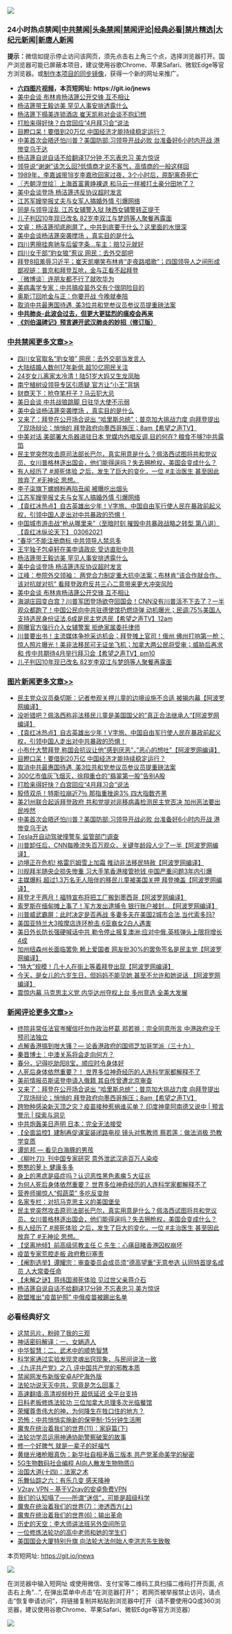 ![](https://raw.githubusercontent.com/fqnews/bnews/master/64photo/fqnews-qr.jpg)

<div id="tt">
<h3>24小时热点禁闻|<a href="#%E4%B8%AD%E5%85%B1%E7%A6%81%E9%97%BB%E6%9B%B4%E5%A4%9A%E6%96%87%E7%AB%A0">中共禁闻</a>|<a href="#%E5%9B%BE%E7%89%87%E6%96%B0%E9%97%BB%E6%9B%B4%E5%A4%9A%E6%96%87%E7%AB%A0">头条禁闻</a>|<a href="#%E6%96%B0%E9%97%BB%E8%AF%84%E8%AE%BA%E6%9B%B4%E5%A4%9A%E6%96%87%E7%AB%A0">禁闻评论|<a href="#%E5%BF%85%E7%9C%8B%E7%BB%8F%E5%85%B8%E5%A5%BD%E6%96%87">经典必看|<a href="/video.md#%E7%A6%81%E7%89%87%E7%B2%BE%E9%80%89">禁片精选</a>|<a href="https://github.com/fqnews/djy/blob/master/gb/nf1351518.md#1">大纪元新闻</a>|<a href="https://github.com/fqnews/ntdtv/blob/master/gb/prog204.md#1">新唐人新闻</a></h3>
<div><b>提示：</b>微信如提示停止访问该网页，须先点击右上角三个点，选择浏览器打开。国产浏览器可能已屏蔽本项目，建议使用谷歌Chrome、苹果Safari、微软Edge等官方浏览器。或<a href="https://github.com/fqnews/bnews/blob/master/%E5%88%B6%E4%BD%9Cgit%E7%A6%81%E9%97%BB%E9%95%9C%E5%83%8F.md">制作本项目的同步镜像</a>，获得一个新的网址来推广。</div>
<ul>
<li><b><a href="http://d1.bdrive.tk/64.mp4" target="_blank">六四图片视频</a>，本页短网址: https://git.io/jnews</b></li>
<li><a href="/cbnews/20210319/1508187.md">美中会谈 布林肯杨洁篪公开交锋 互不相让</a></li>
<li><a href="/cbnews/20210319/1508232.md">杨洁篪带王毅访美 罕见人事安排透露什么</a></li>
<li><a href="/cbnews/20210319/1507932.md">杨洁篪下榻美连锁酒店 崔天凯称对会谈不抱幻想</a></li>
<li><a href="/topimagenews/20210319/1508066.md">打脸来得好快？白宫回应“4月拜习会”说法</a></li>
<li><a href="/topimagenews/20210319/1508105.md">目瞪口呆！要借到20万亿 中国经济才能持续稳定运行？</a></li>
<li><a href="/topimagenews/20210319/1507978.md">中美首次会晤还怕川普？美国防部:习领导开战必败 台准备好6小时内开战 港惨变乌干达</a></li>
<li><a href="/comments/20210319/1508318.md">杨洁篪自说自话不给翻译17分钟 不忘表忠习 美方惊讶</a></li>
<li><a href="/funmedia/20210319/1508009.md">领导说“谢谢”该怎么回?低情商才说不客气，高情商的一般这样回</a></li>
<li><a href="/yule/20210319/1508094.md">1989年，李嘉诚带18岁李嘉欣回家过夜，3个小时后，原配离奇死亡</a></li>
<li><a href="/ssgc/20210319/1507942.md">〖兲朝浮世绘〗上海首富黄峥裸退 和马云一样被打土豪分田地了？</a></li>
<li><a href="/cbnews/20210319/1508221.md">美中会谈登场 杨洁篪违反协议超时发言</a></li>
<li><a href="/cbnews/20210319/1508301.md">江苏军嫂举报丈夫与女军人搞婚外情 引爆网络</a></li>
<li><a href="/cnnews/20210319/1507909.md">同是与领导淫乱 江苏女辅警入狱 陕西女辅警转正提干</a></li>
<li><a href="/cbnews/20210319/1508106.md">儿子判囚10年现已改名 82岁李双江与梦鸽等人聚餐再露面</a></li>
<li><a href="/bannedvideo/20210319/1508332.md">文睿：杨洁篪彻底刷屏了，中共到底要干什么？这里面的水很深</a></li>
<li><a href="/cbnews/20210319/1508449.md">美中会谈杨洁篪突袭搅场 ，真实目的是什么</a></li>
<li><a href="/cbnews/20210319/1507880.md">四川男擦挂奔驰车后留字条…车主：赔12元就好</a></li>
<li><a href="/cnnews/20210319/1508137.md">四川女干部“豹女狼”惹议 网民：去外交部吧</a></li>
<li><a href="/bannedvideo/20210319/1507990.md">拜登8招羞辱习近平；崔天凯嘲笑布林肯“走夜路唱歌”；四国领导人之间形成鄙视链：普京和拜登互呛，金与正看不起拜登</a></li>
<li><a href="/ssgc/20210319/1508030.md">〖微博谈〗连朋友都不行了就吹华为</a></li>
<li><a href="/cbnews/20210319/1507907.md">美病毒学专家：中共搞疫苗外交有个很阴险目的</a></li>
<li><a href="/cnnews/20210319/1508070.md">奥斯汀回呛金与正：你要开战 今晚就奉陪</a></li>
<li><a href="/topimagenews/20210319/1508104.md">取消中共最惠国待遇, 美3位共和党参议员参议员提重磅法案</a></li>
<li><b><a href="/comments/20200211/1275071.md" target="_blank">中共肺炎-此波会过去，但更大更猛烈的瘟疫会再来</a></b></li>
<li><b><a href="/comments/20200207/1272816.md" target="_blank">《刘伯温碑记》预言避开武汉肺炎的妙招（修订版）</a></b></li>
</ul>
</div>

<div class="catlist">
<h3><a href="/cbnews/" target="_blank">中共禁闻</a><span><a href="/cbnews/" target="_blank" rel="nofollow">更多文章>></a></span></h3>
<ul>
<li><a href="/cbnews/20210319/1508537.md" target="_blank">四川女官取名“豹女狼” 网民：去外交部当发言人</a></li>
<li><a href="/cbnews/20210319/1508536.md" target="_blank">大陆结婚人数创17年新低 超10亿网民关注</a></li>
<li><a href="/cbnews/20210319/1508523.md" target="_blank">24岁女儿离家太冷清！陆51岁大妈又生龙凤胎</a></li>
<li><a href="/cbnews/20210319/1508522.md" target="_blank">南宁植树设领导专区引质疑 官方让“小王”背锅</a></li>
<li><a href="/cbnews/20210319/1508504.md" target="_blank">财商天下：抢夺笔杆子？马云犯大忌</a></li>
<li><a href="/cbnews/20210319/1508483.md" target="_blank">美日会谈 中共战狼跳脚 日驻华大使不示弱</a></li>
<li><a href="/cbnews/20210319/1508449.md" target="_blank">美中会谈杨洁篪突袭搅场 ，真实目的是什么</a></li>
<li><a href="/comments/20210319/1508446.md" target="_blank">又来了：拜登在公开场合说出 “哈里斯总统”；普京加大挑战力度 向拜登提出了现场辩论；悄悄的 拜登政府向墨西哥施压；8am【希望之声TV】</a></li>
<li><a href="/cbnews/20210319/1508411.md" target="_blank">中美对话 美部署大杀器进驻日本 党媒内外唱反调,目的何在? 粮食不够?中共露馅</a></li>
<li><a href="/comments/20210319/1508336.md" target="_blank">民主党突然攻击原司法部长巴尔，真实用意是什么？佩洛西试图将共和党议员、女川普格林逐出国会，他们能得逞吗？失去拥枪权，美国会变成什么？</a></li>
<li><a href="/comments/20210319/1508335.md" target="_blank">有人经历了 #濒死体验 之后，发生了巨大的变化，一位 #主治医生 甚至因此放弃了 #无神论 思想。</a></li>
<li><a href="/cbnews/20210319/1508312.md" target="_blank">李子柒旗下螺蛳粉再陷丑闻 被曝吃出烟头</a></li>
<li><a href="/cbnews/20210319/1508301.md" target="_blank">江苏军嫂举报丈夫与女军人搞婚外情 引爆网络</a></li>
<li><a href="/comments/20210319/1504146.md" target="_blank">【袁红冰热点】自古英雄出少年！V字旅、中国自由军行使人民在暴政前起义权，引领中国人走出对中共暴政的恐惧！</a></li>
<li><a href="/comments/20210319/1499587.md" target="_blank">中国城市游击战“枪从哪里来”（至暗时刻  摧毁中共暴政战略之转型  第八讲）【袁红冰纵论天下】 03062021</a></li>
<li><a href="/cbnews/20210319/1508218.md" target="_blank">“春华”不能注册商标 中共领导人禁忌多</a></li>
<li><a href="/cbnews/20210319/1508237.md" target="_blank">王宇独子包卓轩在美申请政庇 受访直批中共</a></li>
<li><a href="/cbnews/20210319/1508232.md" target="_blank">杨洁篪带王毅访美 罕见人事安排透露什么</a></li>
<li><a href="/cbnews/20210319/1508221.md" target="_blank">美中会谈登场 杨洁篪违反协议超时发言</a></li>
<li><a href="/cbnews/20210319/1508220.md" target="_blank">江峰：参院外交领袖： 两党合力制定重大抗中法案；布林肯“该合作就合作、该对抗就对抗” 看拜登政府反共三心二意带来更大冲突风险</a></li>
<li><a href="/cbnews/20210319/1508187.md" target="_blank">美中会谈 布林肯杨洁篪公开交锋 互不相让</a></li>
<li><a href="/comments/20210319/1508186.md" target="_blank">海湖庄园变白宫？川普军团登场欲夺回国会！CNN没有川普活不下去了？一半观众都跑了！中国公民向中共驻德使馆扔燃烧弹 动机曝光；民调:75%美国人支持选民身份证法,6成是民主党选民【希望之声TV】12am</a></li>
<li><a href="/cbnews/20210319/1508147.md" target="_blank">网曝官方强行介入女辅警案 拒绝家属委托律师</a></li>
<li><a href="/comments/20210319/1508127.md" target="_blank">川普要出书！主流媒体争抢采访机会；拜登摊上官司！俄州 佛州打响第一枪；惊人照片曝光！美非法移民可无证坐飞机；加拿大两公民将受审；威胁后再求和 传中共期待4月举行拜习会【希望之声TV】pm10</a></li>
<li><a href="/cbnews/20210319/1508106.md" target="_blank">儿子判囚10年现已改名 82岁李双江与梦鸽等人聚餐再露面</a></li>

</ul>
</div>
<div class="catlist">
<h3><a href="/topimagenews/" target="_blank">图片新闻</a><span><a href="/topimagenews/" target="_blank" rel="nofollow">更多文章>></a></span></h3>
<ul>
<li><a href="/topimagenews/20210319/1508437.md" target="_blank">民主党众议员桑切斯：记者参观关押儿童的边境设施不合适 被揭内幕【阿波罗网编译】</a></li>
<li><a href="/topimagenews/20210319/1508409.md" target="_blank">没听错吧？佩洛西称非法移民儿童是美国国父的&#8221;真正合法继承人“【阿波罗网编译】</a></li>
<li><a href="/comments/20210319/1504146.md" target="_blank">【袁红冰热点】自古英雄出少年！V字旅、中国自由军行使人民在暴政前起义权，引领中国人走出对中共暴政的恐惧！</a></li>
<li><a href="/topimagenews/20210319/1508277.md" target="_blank">小布什大赞拜登 称国会抗议让他&#8221;感到厌恶&#8221;，&#8221;恶心的想吐&#8221;【阿波罗网编译】</a></li>
<li><a href="/topimagenews/20210319/1508105.md" target="_blank">目瞪口呆！要借到20万亿 中国经济才能持续稳定运行？</a></li>
<li><a href="/topimagenews/20210319/1508104.md" target="_blank">取消中共最惠国待遇, 美3位共和党参议员参议员提重磅法案</a></li>
<li><a href="/topimagenews/20210319/1508086.md" target="_blank">300亿市值灰飞烟灭，徐翔重仓的“翡翠第一股”告别A股</a></li>
<li><a href="/topimagenews/20210319/1508066.md" target="_blank">打脸来得好快？白宫回应“4月拜习会”说法</a></li>
<li><a href="/topimagenews/20210319/1508021.md" target="_blank">股债双杀！特斯拉崩近7％ 那指重挫逾3% 四大指数齐黑</a></li>
<li><a href="/topimagenews/20210319/1508000.md" target="_blank">美21州联合起诉拜登政府 共和党提对非移病毒检测民主党否决 加州恶法要出民哗然</a></li>
<li><a href="/topimagenews/20210319/1507978.md" target="_blank">中美首次会晤还怕川普？美国防部:习领导开战必败 台准备好6小时内开战 港惨变乌干达</a></li>
<li><a href="/topimagenews/20210319/1507900.md" target="_blank">Tesla开自动驾驶撞警车 监管部门调查</a></li>
<li><a href="/topimagenews/20210318/1507809.md" target="_blank">川普卸任后，CNN每晚流失百万观众，关键年龄段人少了一半【阿波罗网编译】</a></li>
<li><a href="/topimagenews/20210318/1507693.md" target="_blank">边境正在危机! 格雷厄姆雪上加霜 推动非法移民特赦【阿波罗网编译】</a></li>
<li><a href="/topimagenews/20210318/1507678.md" target="_blank">川规拜半随央企损失惨重 习大手笔香港接管抢钱 中国严重问题3年内引爆</a></li>
<li><a href="/topimagenews/20210318/1507676.md" target="_blank">主媒爆料 超过1.3万名无人陪伴的移民儿童被美国关押 拜登掩盖【阿波罗网编译】</a></li>
<li><a href="/topimagenews/20210318/1507550.md" target="_blank">拜登才干两月！福特宣布将把工厂搬到墨西哥【阿波罗网编译】</a></li>
<li><a href="/topimagenews/20210318/1507445.md" target="_blank">索罗斯在缅甸摊上事了！军方发出逮捕令 银行账户被封&#8230;【阿波罗网编译】</a></li>
<li><a href="/topimagenews/20210318/1507327.md" target="_blank">川普威武霸屏：此时决定是否再战 多妻多夫在美国2城市合法,当代索多玛?</a></li>
<li><a href="/topimagenews/20210318/1507047.md" target="_blank">美国亚特兰大3按摩店连环枪击 6亚裔女2白人遇害</a></li>
<li><a href="/topimagenews/20210317/1506882.md" target="_blank">美日外长防长强硬喊话中共 勒令停止报复澳洲;应对中俄,英核弹头上限将增长4成</a></li>
<li><a href="/topimagenews/20210317/1506859.md" target="_blank">加州纽森州长面临罢免 赖上爱国者 网友批30%的罢免签名是民主党【阿波罗网编译】</a></li>
<li><a href="/topimagenews/20210317/1506742.md" target="_blank">&#8220;特大&#8221;规模！几十人在街上等着拜登出现【阿波罗网编译】</a></li>
<li><a href="/topimagenews/20210317/1506740.md" target="_blank">今天，是女儿的六岁生日，但妈妈不能见她 甚至不允许和她说话 【阿波罗网编译】</a></li>
<li><a href="/topimagenews/20210317/1506469.md" target="_blank">震惊内幕 马克思主义党 内华达州夺权上台 多州竞选 全美大发展</a></li>

</ul>
</div>
<div class="catlist">
<h3><a href="/comments/" target="_blank">新闻评论</a><span><a href="/comments/" target="_blank" rel="nofollow">更多文章>></a></span></h3>
<ul>
<li><a href="/comments/20210319/1508513.md" target="_blank">终院非常任法官岑耀信吁勿作政治杯葛 郑若骅：完全同意所言 中港政府没干预司法独立</a></li>
<li><a href="/comments/20210319/1508511.md" target="_blank">点解香港搞到咁大镬？— 论香港政府的国师芝加哥学派（三十九）</a></li>
<li><a href="/comments/20210319/1508509.md" target="_blank">秦晋博士：中澳关系将会走向何方？</a></li>
<li><a href="/comments/20210319/1508507.md" target="_blank">春分，记得吃助阳8宝，顺应时令身体好</a></li>
<li><a href="/comments/20210319/1508465.md" target="_blank">人死后身体依然重要？！ 世界多位神奇经历的人连科学家都解释不了</a></li>
<li><a href="/comments/20210319/1508462.md" target="_blank">美前情报员斯诺登申请入俄籍 其自传曾遭北京审查</a></li>
<li><a href="/comments/20210319/1508446.md" target="_blank">又来了：拜登在公开场合说出 “哈里斯总统”；普京加大挑战力度 向拜登提出了现场辩论；悄悄的 拜登政府向墨西哥施压；8am【希望之声TV】</a></li>
<li><a href="/comments/20210319/1508407.md" target="_blank">跨物种感染新灭顶之灾？疫苗接种惹祸谁买单？ 印度神童阿南德又说中 | 预言警示 | 探索与洞见</a></li>
<li><a href="/comments/20210319/1508420.md" target="_blank">中共炮轰美日声明 日本：完全无法接受</a></li>
<li><a href="/comments/20210319/1508419.md" target="_blank">【全面监控】建制再促课室装闭路电视 镜头对焦教师 蔡若莲：做法消极 恐教学变质</a></li>
<li><a href="/comments/20210319/1508417.md" target="_blank">谭凯邦 — 看见白海豚的男孩</a></li>
<li><a href="/comments/20210319/1508374.md" target="_blank">《柳叶刀》刊中国专家研究 意外泄武汉逾百万人染疫</a></li>
<li><a href="/comments/20210319/1508373.md" target="_blank">憨憨的萝卜 健康多多</a></li>
<li><a href="/comments/20210319/1508372.md" target="_blank">身上的黑痣是癌症吗？认识恶性黑色素瘤５大征兆</a></li>
<li><a href="/comments/20210319/1508370.md" target="_blank">为何人死后身体依然重要？ 世界多位神奇经历的人连科学家都解释不了</a></li>
<li><a href="/comments/20210319/1508369.md" target="_blank">营养师揭惊人“假蔬菜” 多吃反变胖</a></li>
<li><a href="/comments/20210319/1508357.md" target="_blank">名家专栏：对抗马克思主义的美国堡垒</a></li>
<li><a href="/comments/20210319/1508336.md" target="_blank">民主党突然攻击原司法部长巴尔，真实用意是什么？佩洛西试图将共和党议员、女川普格林逐出国会，他们能得逞吗？失去拥枪权，美国会变成什么？</a></li>
<li><a href="/comments/20210319/1508335.md" target="_blank">有人经历了 #濒死体验 之后，发生了巨大的变化，一位 #主治医生 甚至因此放弃了 #无神论 思想。</a></li>
<li><a href="/comments/20210319/1508331.md" target="_blank">【坚离地倾】前高级惩教主任 C 先生：心痛目睹香港囚权崩坏</a></li>
<li><a href="/comments/20210319/1508330.md" target="_blank">疫苗专家荒腔走板 政府敷衍塞责</a></li>
<li><a href="/comments/20210319/1508329.md" target="_blank">【阉割选举】谭耀宗：审查委员会成员须“德高望重”无意参选 认同特首提名成员 人大常委任命</a></li>
<li><a href="/comments/20210319/1508328.md" target="_blank">【未解之谜】蒋纬国濒死体验 见过世父亲蒋介石</a></li>
<li><a href="/comments/20210319/1508318.md" target="_blank">杨洁篪自说自话不给翻译17分钟 不忘表忠习 美方惊讶</a></li>
<li><a href="/comments/20210319/1508317.md" target="_blank">欧盟推出“疫苗护照” 中俄疫苗被踢出名单</a></li>

</ul>
</div>

<div class="catlist">
<h3>必看经典好文</h3>
<ul>
<li><a href="/yule/20210123/1473216.md" target="_blank">这禁忌片，粉碎了我的三观</a></li>
<li><a href="/comments/20200609/1342224.md" target="_blank">神话密码解译：一、女娲造人</a></li>
<li><a href="/comments/20200605/783249.md" target="_blank">中华智慧：二、武术中的顺势智慧</a></li>
<li><a href="/comments/20200921/1400587.md" target="_blank">科学家通过实验发现灵魂出窍现象，与民间说法一致</a></li>
<li><a href="/bookonline/20131116/201047.md" target="_blank">《九评共产党》之八 评中国共产党的邪教本质</a></li>
<li><a href="/comments/20200627/783266.md" target="_blank">禁闻网发布新版安卓APP海外版</a></li>
<li><a href="/comments/20210308/1500552.md" target="_blank">法轮功说天灭中共，究竟是怎么回事？</a></li>
<li><a href="/comments/20210202/1479954.md" target="_blank">高速翻墙:高清视频秒开 超低延迟 全平台支持</a></li>
<li><a href="/comments/20200531/1337359.md" target="_blank">日料老板修炼法轮功 三位加拿大总理多次光临餐馆</a></li>
<li><a href="/comments/20200618/1346830.md" target="_blank">荣耀尊贵伟大的神，为何降生在牲口住的地方？</a></li>
<li><a href="/baitai/20200711/1359005.md" target="_blank">恐怖：中共悄悄实施新的保甲制-15分钟生活圈</a></li>
<li><a href="/topimagenews/20180530/950691.md" target="_blank">魔鬼在统治着我们的世界(11)：家庭篇(下)</a></li>
<li><a href="/cbnews/20170626/780479.md" target="_blank">法轮功学员运用神通协助警察破案的故事</a></li>
<li><a href="/funmedia/20200713/1359909.md" target="_blank">修一个好脾气 就是一辈子的好福气</a></li>
<li><a href="/lifebaike/20180921/1001174.md" target="_blank">黄继光堵枪眼真伪：新华社自相矛盾三版本 共产党革命美学的秘密</a></li>
<li><a href="/topimagenews/20200527/1335347.md" target="_blank">5G生物数码社会编程 AI向人散发生物物质()</a></li>
<li><a href="/cbnews/20180320/916962.md" target="_blank">治国大道(十四)：法家之术</a></li>
<li><a href="/tculture/20190101/792146.md" target="_blank">乐舞仙踪之六：有乐几变 感天降神</a></li>
<li><a href="/comments/20200112/1257608.md" target="_blank">V2ray VPN &#8211; 基于V2ray的安卓免费VPN</a></li>
<li><a href="/sohnews/20161029/607205.md" target="_blank">我们的认知塌了——所谓“迷信”，可能是超级科学</a></li>
<li><a href="/topimagenews/20180527/948369.md" target="_blank">魔鬼在统治着我们的世界(7)：渗透西方(上)</a></li>
<li><a href="/topimagenews/20180524/947358.md" target="_blank">魔鬼在统治着我们的世界(6)：输出革命</a></li>
<li><a href="/tculture/20121025/73064.md" target="_blank">历史的天空：李大师讲法班另外空间所见</a></li>
<li><a href="/cbnews/20200702/1354550.md" target="_blank">一位修炼法轮功的高中老师和她的学生们</a></li>
<li><a href="/comments/20200516/1329276.md" target="_blank">美国国会大厦特别升旗 向法轮大法创始人李洪志先生致敬</a></li>

</ul>
</div>

本页短网址: https://git.io/jnews

![](https://raw.githubusercontent.com/fqnews/bnews/master/64photo/fqnews-qr.jpg)

在浏览器中输入短网址 或使用微信、支付宝等二维码工具扫描二维码打开页面, 点击右上角"...", 在弹出菜单中点击“在浏览器打开”； 若网页被举报禁止访问，请点击“恢复申请访问”，将链接复制并粘贴到浏览器中打开（请不要使用QQ或360浏览器，建议使用谷歌Chrome、苹果Safari、微软Edge等官方浏览器）

![](https://raw.githubusercontent.com/fqnews/bnews/master/64photo/wx.jpg)